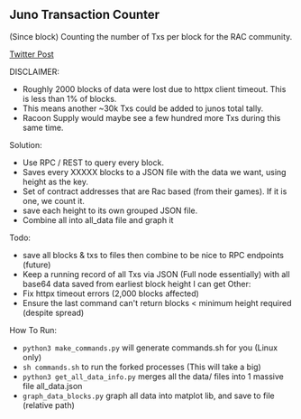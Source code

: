 ## Juno Transaction Counter
(Since block)
Counting the number of Txs per block for the RAC community.

[Twitter Post](https://twitter.com/Reecepbcups_/status/1571109060963078145?s=20&t=5fPdMu3FWXoCg_qHOT3pEw)

DISCLAIMER:
- Roughly 2000 blocks of data were lost due to httpx client timeout. This is less than 1% of blocks.
- This means another ~30k Txs could be added to junos total tally.
- Racoon Supply would maybe see a few hundred more Txs during this same time.

Solution:
- Use RPC / REST to query every block.
- Saves every XXXXX blocks to a JSON file with the data we want, using height as the key.
- Set of contract addresses that are Rac based (from their games). If it is one, we count it.
- save each height to its own grouped JSON file.
- Combine all into all_data file and graph it

Todo:
- save all blocks & txs to files then combine to be nice to RPC endpoints (future)
- Keep a running record of all Txs via JSON (Full node essentially) with all base64 data saved from earliest block height I can get
Other:
- Fix httpx timeout errors (2,000 blocks affected)
- Ensure the last command can't return blocks < minimum height required (despite spread)


How To Run:
- `python3 make_commands.py` will generate commands.sh for you (Linux only)
- `sh commands.sh` to run the forked processes (This will take a big)
- `python3 get_all_data_info.py` merges all the data/ files into 1 massive file all_data.json
- `graph_data_blocks.py` graph all data into matplot lib, and save to file (relative path)
